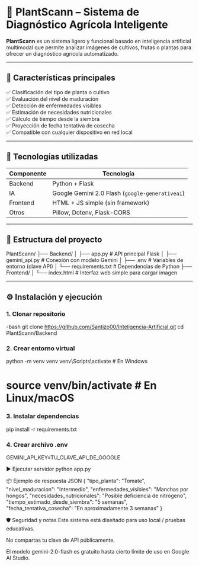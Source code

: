 # 🌿 PlantScann – Sistema de Diagnóstico Agrícola Inteligente

**PlantScann** es un sistema ligero y funcional basado en inteligencia artificial multimodal que permite analizar imágenes de cultivos, frutas o plantas para ofrecer un diagnóstico agrícola automatizado.

---

## 🚀 Características principales

✅ Clasificación del tipo de planta o cultivo  
✅ Evaluación del nivel de maduración  
✅ Detección de enfermedades visibles  
✅ Estimación de necesidades nutricionales  
✅ Cálculo de tiempo desde la siembra  
✅ Proyección de fecha tentativa de cosecha  
✅ Compatible con cualquier dispositivo en red local  

---

## 🧠 Tecnologías utilizadas

| Componente | Tecnología                                      |
|------------|---------------------------------------------    |
| Backend    | Python + Flask                                  |
| IA         | Google Gemini 2.0 Flash (`google-generativeai`) |
| Frontend   | HTML + JS simple (sin framework)                |
| Otros      | Pillow, Dotenv, Flask-CORS                      |

---

## 📁 Estructura del proyecto

PlantScann/
├── Backend/
│ ├── app.py           # API principal Flask
│ ├── gemini_api.py    # Conexión con modelo Gemini
│ ├── .env             # Variables de entorno (clave API)
│ └── requirements.txt # Dependencias de Python
├── Frontend/
│ └── index.html       # Interfaz web simple para cargar imagen


---

## ⚙️ Instalación y ejecución

### 1. Clonar repositorio

-bash
git clone https://github.com/Santizo00/Inteligencia-Artificial.git
cd PlantScann/Backend

### 2. Crear entorno virtual

python -m venv venv
venv\Scripts\activate  # En Windows
# source venv/bin/activate  # En Linux/macOS

### 3. Instalar dependencias

pip install -r requirements.txt


### 4. Crear archivo .env 

GEMINI_API_KEY=TU_CLAVE_API_DE_GOOGLE

▶️ Ejecutar servidor
python app.py

📦 Ejemplo de respuesta JSON
{
  "tipo_planta": "Tomate",
  "nivel_maduracion": "Intermedio",
  "enfermedades_visibles": "Manchas por hongos",
  "necesidades_nutricionales": "Posible deficiencia de nitrógeno",
  "tiempo_estimado_desde_siembra": "5 semanas",
  "fecha_tentativa_cosecha": "En aproximadamente 3 semanas"
}

🛡 Seguridad y notas
Este sistema está diseñado para uso local / pruebas educativas.

No compartas tu clave de API públicamente.

El modelo gemini-2.0-flash es gratuito hasta cierto límite de uso en Google AI Studio.
